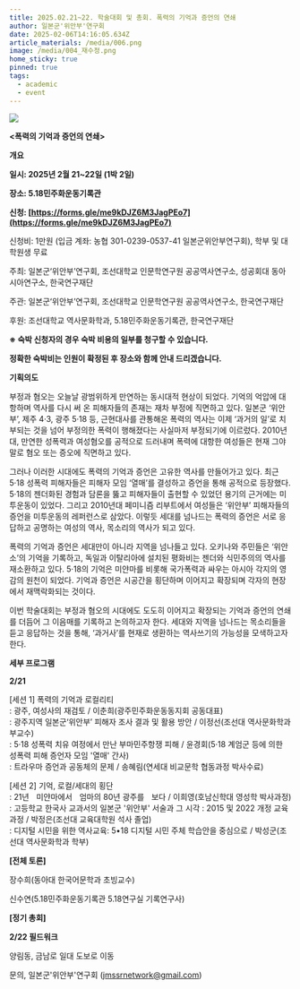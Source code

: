 ```yaml
---
title: 2025.02.21~22. 학술대회 및 총회. 폭력의 기억과 증언의 연쇄
author: 일본군'위안부'연구회
date: 2025-02-06T14:16:05.634Z
article_materials: /media/006.png
image: /media/004_재수정.png
home_sticky: true
pinned: true
tags:
  - academic
  - event
---
```

![](/media/006.png)

**<폭력의 기억과 증언의 연쇄>**

**개요**

**일시: 2025년 2월 21~22일 (1박 2일)**

**장소: 5.18민주화운동기록관**

**신청: [https://forms.gle/​me9kDJZ6M3JagPEo7](https://forms.gle/me9kDJZ6M3JagPEo7)**

신청비: 1만원 (입금 계좌: 농협 301-0239-0537-41 일본군위안부연구회), 학부 및 대학원생 무료

주최: 일본군‘위안부’연구회, 조선대학교 인문학연구원 공공역사연구소, 성공회대 동아시아연구소, 한국연구재단

주관: 일본군‘위안부’연구회, 조선대학교 인문학연구원 공공역사연구소, 한국연구재단

후원: 조선대학교 역사문화학과, 5.18민주화운동기록관, 한국연구재단

**※ 숙박 신청자의 경우 숙박 비용의 일부를 청구할 수 있습니다.** 

**정확한 숙박비는 인원이 확정된 후 장소와 함께 안내 드리겠습니다.**

**기획의도**

부정과 혐오는 오늘날 광범위하게 만연하는 동시대적 현상이 되었다. 기억의 억압에 대항하며 역사를 다시 써 온 피해자들의 존재는 재차 부정에 직면하고 있다. 일본군 ‘위안부’, 제주 4·3, 광주 5·18 등, 근현대사를 관통해온 폭력의 역사는 이제 ‘과거의 일’로 치부되는 것을 넘어 부정의한 폭력이 행해졌다는 사실마저 부정되기에 이르렀다. 2010년대, 만연한 성폭력과 여성혐오를 공적으로 드러내며 폭력에 대항한 여성들은 현재 그야말로 혐오 또는 증오에 직면하고 있다.

그러나 이러한 시대에도 폭력의 기억과 증언은 고유한 역사를 만들어가고 있다. 최근 5·18 성폭력 피해자들은 피해자 모임 ‘열매’를 결성하고 증언을 통해 공적으로 등장했다. 5·18의 젠더화된 경험과 담론을 뚫고 피해자들이 출현할 수 있었던 용기의 근거에는 미투운동이 있었다. 그리고 2010년대 페미니즘 리부트에서 여성들은 ‘위안부’ 피해자들의 증언을 미투운동의 레퍼런스로 삼았다. 이렇듯 세대를 넘나드는 폭력의 증언은 서로 응답하고 공명하는 여성의 역사, 목소리의 역사가 되고 있다.

폭력의 기억과 증언은 세대만이 아니라 지역을 넘나들고 있다. 오키나와 주민들은 ‘위안소’의 기억을 기록하고, 독일과 이탈리아에 설치된 평화비는 젠더와 식민주의의 역사를 재소환하고 있다. 5·18의 기억은 미얀마를 비롯해 국가폭력과 싸우는 아시아 각지의 영감의 원천이 되었다. 기억과 증언은 시공간을 횡단하며 이어지고 확장되며 각자의 현장에서 재맥락화되는 것이다.

이번 학술대회는 부정과 혐오의 시대에도 도도히 이어지고 확장되는 기억과 증언의 연쇄를 더듬어 그 이음매를 기록하고 논의하고자 한다. 세대와 지역을 넘나드는 목소리들을 듣고 응답하는 것을 통해, ‘과거사’를 현재로 생환하는 역사쓰기의 가능성을 모색하고자 한다.

**세부 프로그램**

**2/21** 

\[세션 1] 폭력의 기억과 로컬리티\
: 광주, 여성사의 재검토 / 이춘희(광주민주화운동동지회 공동대표)\
: 광주지역 일본군‘위안부’ 피해자 조사 결과 및 활용 방안 / 이정선(조선대 역사문화학과 부교수)\
: 5·18 성폭력 치유 여정에서 만난 부마민주항쟁 피해 / 윤경회(5·18 계엄군 등에 의한 성폭력 피해 증언자 모임 '열매' 간사)\
: 트라우마 증언과 공동체의 문제 / 송혜림(연세대 비교문학 협동과정 박사수료)

\[세션 2] 기억, 로컬/세대의 횡단\
: 21년ﾠ미얀마에서ﾠ엄마의 80년 광주를ﾠ보다 / 이희영(호남신학대 영성학 박사과정)\
: 고등학교 한국사 교과서의 일본군 '위안부' 서술과 그 시각 : 2015 및 2022 개정 교육과정 / 박정은(조선대 교육대학원 석사 졸업)\
: 디지털 시민을 위한 역사교육: 5•18 디지털 시민 주체 학습안을 중심으로 / 박성군(조선대 역사문화학과 학부)

**\[전체 토론]**

장수희(동아대 한국어문학과 초빙교수)

신수연(5.18민주화운동기록관 5.18연구실 기록연구사)

**\[정기 총회]**

**2/22 필드워크**

양림동, 금남로 일대 도보로 이동

문의, 일본군'위안부'연구회 ([jmssrnetwork@gmail.com](mailto:jmssrnetwork@gmail.com))